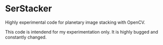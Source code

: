 # SerStacker
Highly experimental code for planetary image stacking with OpenCV.

This code is intendend for my experimentation only.
It is highly bugged and constantly changed.


